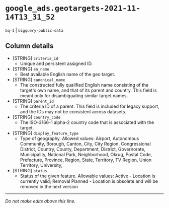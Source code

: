 # `google_ads.geotargets-2021-11-14T13_31_52`
`bq-1` | `bigquery-public-data`

## Column details
* [STRING]    `criteria_id`
  - Unique and persistent assigned ID.
* [STRING]    `en_name`
  - Best available English name of the geo target.
* [STRING]    `canonical_name`
  - The constructed fully qualified English name consisting of the target's own name, and that of its parent and country. This field is meant only for disambiguating similar target names.
* [STRING]    `parent_id`
  - The criteria ID of a parent. This field is included for legacy support, and the IDs may not be consistent across datasets.
* [STRING]    `country_code`
  - The ISO-3166-1 alpha-2 country code that is associated with the target.
* [STRING]    `display_feature_type`
  - Type of geography. Allowed values: Airport, Autonomous Community, Borough, Canton, City, City Region, Congressional District, Country, County, Department, District, Governorate, Municipality, National Park, Neighborhood, Okrug, Postal Code, Prefecture, Province, Region, State, Territory, TV Region, Union Territory, University,
* [STRING]    `status`
  - Status of the given feature. Allowable values: Active - Location is currently valid; Removal Planned - Location is obsolete and will be removed in the next version

-------------------------------------------------------------------------------
*Do not make edits above this line.*
